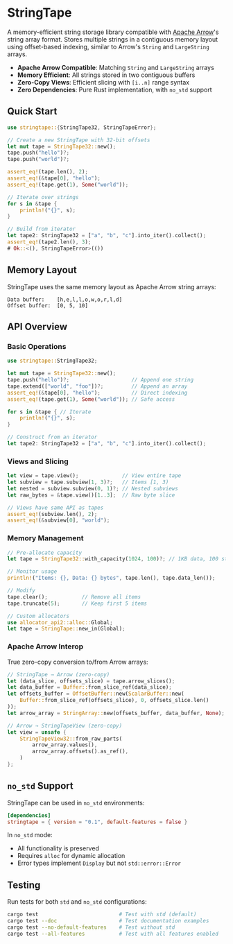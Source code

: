 # StringTape

A memory-efficient string storage library compatible with [Apache Arrow](https://arrow.apache.org/)'s string array format.
Stores multiple strings in a contiguous memory layout using offset-based indexing, similar to Arrow's `String` and `LargeString` arrays.

- __Apache Arrow Compatible__: Matching `String` and `LargeString` arrays
- __Memory Efficient__: All strings stored in two contiguous buffers
- __Zero-Copy Views__: Efficient slicing with `[i..n]` range syntax
- __Zero Dependencies__: Pure Rust implementation, with `no_std` support

## Quick Start

```rust
use stringtape::{StringTape32, StringTapeError};

// Create a new StringTape with 32-bit offsets
let mut tape = StringTape32::new();
tape.push("hello")?;
tape.push("world")?;

assert_eq!(tape.len(), 2);
assert_eq!(&tape[0], "hello");
assert_eq!(tape.get(1), Some("world"));

// Iterate over strings
for s in &tape {
    println!("{}", s);
}

// Build from iterator
let tape2: StringTape32 = ["a", "b", "c"].into_iter().collect();
assert_eq!(tape2.len(), 3);
# Ok::<(), StringTapeError>(())
```

## Memory Layout

StringTape uses the same memory layout as Apache Arrow string arrays:

```text
Data buffer:    [h,e,l,l,o,w,o,r,l,d]
Offset buffer:  [0, 5, 10]
```

## API Overview

### Basic Operations

```rust
use stringtape::StringTape32;

let mut tape = StringTape32::new();
tape.push("hello")?;                    // Append one string
tape.extend(["world", "foo"])?;         // Append an array
assert_eq!(&tape[0], "hello");          // Direct indexing
assert_eq!(tape.get(1), Some("world")); // Safe access

for s in &tape { // Iterate
    println!("{}", s);
}

// Construct from an iterator
let tape2: StringTape32 = ["a", "b", "c"].into_iter().collect();
```

### Views and Slicing

```rust
let view = tape.view();              // View entire tape
let subview = tape.subview(1, 3)?;   // Items [1, 3)
let nested = subview.subview(0, 1)?; // Nested subviews
let raw_bytes = &tape.view()[1..3];  // Raw byte slice

// Views have same API as tapes
assert_eq!(subview.len(), 2);
assert_eq!(&subview[0], "world");
```

### Memory Management

```rust
// Pre-allocate capacity
let tape = StringTape32::with_capacity(1024, 100)?; // 1KB data, 100 strings

// Monitor usage
println!("Items: {}, Data: {} bytes", tape.len(), tape.data_len());

// Modify
tape.clear();           // Remove all items
tape.truncate(5);       // Keep first 5 items

// Custom allocators
use allocator_api2::alloc::Global;
let tape = StringTape::new_in(Global);
```

### Apache Arrow Interop

True zero-copy conversion to/from Arrow arrays:

```rust
// StringTape → Arrow (zero-copy)
let (data_slice, offsets_slice) = tape.arrow_slices();
let data_buffer = Buffer::from_slice_ref(data_slice);
let offsets_buffer = OffsetBuffer::new(ScalarBuffer::new(
    Buffer::from_slice_ref(offsets_slice), 0, offsets_slice.len()
));
let arrow_array = StringArray::new(offsets_buffer, data_buffer, None);

// Arrow → StringTapeView (zero-copy)
let view = unsafe {
    StringTapeView32::from_raw_parts(
        arrow_array.values(),
        arrow_array.offsets().as_ref(),
    )
};
```

## `no_std` Support

StringTape can be used in `no_std` environments:

```toml
[dependencies]
stringtape = { version = "0.1", default-features = false }
```

In `no_std` mode:

- All functionality is preserved
- Requires `alloc` for dynamic allocation
- Error types implement `Display` but not `std::error::Error`

## Testing

Run tests for both `std` and `no_std` configurations:

```bash
cargo test                          # Test with std (default)
cargo test --doc                    # Test documentation examples
cargo test --no-default-features    # Test without std
cargo test --all-features           # Test with all features enabled
```
